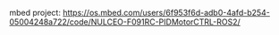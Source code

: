 mbed project: https://os.mbed.com/users/6f953f6d-adb0-4afd-b254-05004248a722/code/NULCEO-F091RC-PIDMotorCTRL-ROS2/
